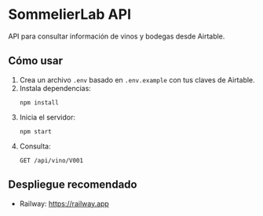 
# SommelierLab API

API para consultar información de vinos y bodegas desde Airtable.

## Cómo usar

1. Crea un archivo `.env` basado en `.env.example` con tus claves de Airtable.
2. Instala dependencias:
   ```
   npm install
   ```
3. Inicia el servidor:
   ```
   npm start
   ```
4. Consulta:
   ```
   GET /api/vino/V001
   ```

## Despliegue recomendado
- Railway: https://railway.app
